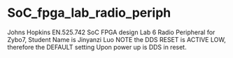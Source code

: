 # SoC_fpga_lab_radio_periph
Johns Hopkins EN.525.742 SoC FPGA design Lab 6 Radio Peripheral for Zybo7, Student Name is Jinyanzi Luo
NOTE the DDS RESET is ACTIVE LOW, therefore the DEFAULT setting Upon power up is DDS in reset.
